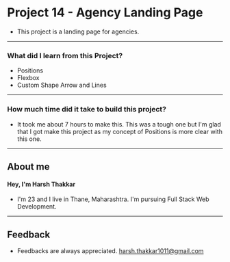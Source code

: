 # **Project 14 - Agency Landing Page**

- This project is a landing page for agencies. 


---

### **What did I learn from this Project?**

- Positions
- Flexbox
- Custom Shape Arrow and Lines

---

### **How much time did it take to build this project?**

- It took me about 7 hours to make this. This was a tough one but I'm glad that I got make this project as my concept of Positions is more clear with this one.

---

## **About me**

#### **Hey, I'm Harsh Thakkar**

- I'm 23 and I live in Thane, Maharashtra. I'm pursuing Full Stack Web Development.

---

## **Feedback**
- Feedbacks are always appreciated. harsh.thakkar1011@gmail.com